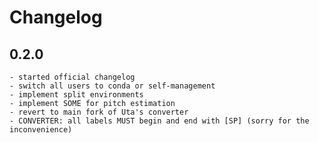# Changelog

## 0.2.0
	- started official changelog
	- switch all users to conda or self-management
 	- implement split environments
	- implement SOME for pitch estimation
 	- revert to main fork of Uta's converter
  	- CONVERTER: all labels MUST begin and end with [SP] (sorry for the inconvenience)
